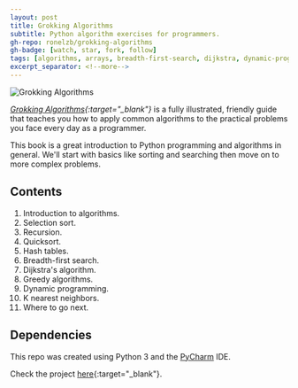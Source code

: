 ```yaml
---
layout: post
title: Grokking Algorithms
subtitle: Python algorithm exercises for programmers.
gh-repo: ronelzb/grokking-algorithms
gh-badge: [watch, star, fork, follow]
tags: [algorithms, arrays, breadth-first-search, dijkstra, dynamic-programming, k-nearest-neighbors, greedy, hashtable, python, quicksort, recursion, selection-sort]
excerpt_separator: <!--more-->
---
```


![Grokking Algorithms](/assets/images/grokking-algorithms.jpg)

*[Grokking Algorithms](https://www.manning.com/books/grokking-algorithms){:target="_blank"}* is a fully illustrated, friendly guide that teaches you how to apply common algorithms to the practical problems you face every day as a programmer.
<!--more-->
This book is a great introduction to Python programming and algorithms in general. We'll start with basics like sorting and searching then move on to more complex problems.

## Contents

1. Introduction to algorithms.
2. Selection sort.
3. Recursion.
4. Quicksort.
5. Hash tables.
6. Breadth-first search.
7. Dijkstra's algorithm.
8. Greedy algorithms.
9. Dynamic programming.
10. K nearest neighbors.
11. Where to go next.

## Dependencies

This repo was created using Python 3 and the [PyCharm](https://www.jetbrains.com/pycharm/) IDE.

Check the project [here](https://github.com/ronelzb/grokking-algorithms/){:target="_blank"}.
